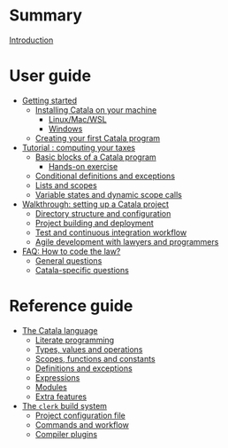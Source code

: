 # Summary

[Introduction](./0-intro.md)

# User guide

- [Getting started](./1-0-getting_started.md)
    - [Installing Catala on your machine](./1-1-0-installing.md)
        - [Linux/Mac/WSL](./1-1-1-linux-mac-wsl.md)
        - [Windows](./1-1-2-windows.md)
    - [Creating your first Catala program](./1-2-first.md)
- [Tutorial : computing your taxes](./2-0-tutorial.md)
    - [Basic blocks of a Catala program](2-1-basic-blocks.md)
      - [Hands-on exercise](2-1-1-exercise.md)
    - [Conditional definitions and exceptions](2-2-conditionals-exceptions.md)
      <!-- - [Hands-on exercise](2-2-1-exercise.md) -->
    - [Lists and scopes](2-3-list-scopes.md)
      <!-- - [Hands-on exercise](2-3-1-exercise.md) -->
    - [Variable states and dynamic scope calls](2-4-states-dynamic.md)
      <!-- - [Hands-on exercise](2-4-1-exercise.md) -->
- [Walkthrough: setting up a Catala project](./3-project.md)
    - [Directory structure and configuration](./3-1-directory-config.md)
    - [Project building and deployment](./3-2-compilation-deployment.md)
    - [Test and continuous integration workflow](./3-3-test-ci.md)
    <!-- - [External modules and compiler plugins](./3-4-external-plugins.md) -->
    - [Agile development with lawyers and programmers](./3-5-lawyers-agile.md)
- [FAQ: How to code the law?](./4-0-howto.md)
    - [General questions](./4-1-general.md)
    - [Catala-specific questions](./4-2-catala-specific.md)

# Reference guide

- [The Catala language](./5-catala.md)
    - [Literate programming](./5-1-literate-programming.md)
    - [Types, values and operations](./5-2-types.md)
    - [Scopes, functions and constants](./5-3-scopes-toplevel.md)
    - [Definitions and exceptions](./5-4-definitions-exceptions.md)
    - [Expressions](./5-5-expressions.md)
    - [Modules](./5-6-modules.md)
    - [Extra features](./5-7-extra-features.md)
- [The `clerk` build system](./6-clerk.md)
    - [Project configuration file](./6-1-clerk-toml.md)
    - [Commands and workflow](./6-2-commands-workflow.md)
    - [Compiler plugins](./6-3-compiler-plugins.md)
